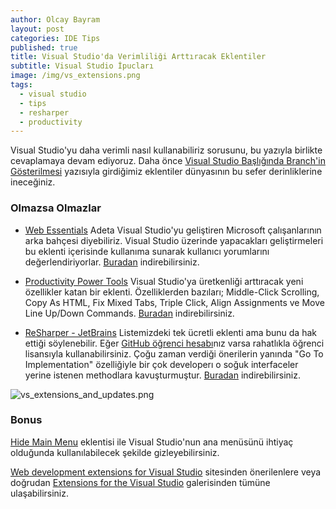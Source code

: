 ```yaml
---
author: Olcay Bayram
layout: post
categories: IDE Tips
published: true
title: Visual Studio'da Verimliliği Arttıracak Eklentiler
subtitle: Visual Studio İpucları
image: /img/vs_extensions.png
tags:
  - visual studio
  - tips
  - resharper
  - productivity
---
```

Visual Studio'yu daha verimli nasıl kullanabiliriz sorusunu, bu yazıyla birlikte cevaplamaya devam ediyoruz. Daha önce [Visual Studio Başlığında Branch'in Gösterilmesi](http://otomatikmuhendis.com/2016/05/04/visual-studio-ba-l-nda-dal-n-g-sterilmesi/) yazısıyla girdiğimiz eklentiler dünyasının bu sefer derinliklerine ineceğiniz.

### Olmazsa Olmazlar

- [Web Essentials](http://vswebessentials.com/)
Adeta Visual Studio'yu geliştiren Microsoft çalışanlarının arka bahçesi diyebiliriz. Visual Studio üzerinde yapacakları geliştirmeleri bu eklenti içerisinde kullanıma sunarak kullanıcı yorumlarını değerlendiriyorlar. 
[Buradan](https://visualstudiogallery.msdn.microsoft.com/ee6e6d8c-c837-41fb-886a-6b50ae2d06a2) indirebilirsiniz.

<!--more-->

- [Productivity Power Tools](https://github.com/Microsoft/VS-PPT)
Visual Studio'ya üretkenliği arttıracak yeni özellikler katan bir eklenti. Özelliklerden bazıları; Middle-Click Scrolling, Copy As HTML, Fix Mixed Tabs, Triple Click, Align Assignments ve Move Line Up/Down Commands. [Buradan](https://visualstudiogallery.msdn.microsoft.com/d0d33361-18e2-46c0-8ff2-4adea1e34fef)  indirebilirsiniz.

- [ReSharper - JetBrains](https://www.jetbrains.com/resharper/)
Listemizdeki tek ücretli eklenti ama bunu da hak ettiği söylenebilir. Eğer [GitHub öğrenci hesabı](https://education.github.com/pack)nız varsa rahatlıkla öğrenci lisansıyla kullanabilirsiniz. Çoğu zaman verdiği önerilerin yanında "Go To Implementation" özelliğiyle bir çok developerı o soğuk interfaceler yerine istenen methodlara kavuşturmuştur. [Buradan](https://www.jetbrains.com/resharper/download/download-thanks.html?platform=windows) indirebilirsiniz.

![vs_extensions_and_updates.png]({{site.baseurl}}/img/vs_extensions_and_updates.png)

### Bonus

[Hide Main Menu](https://visualstudiogallery.msdn.microsoft.com/bdbcffca-32a6-4034-8e89-c31b86ad4813) eklentisi ile Visual Studio'nun ana menüsünü ihtiyaç olduğunda kullanılabilecek şekilde gizleyebilirsiniz.


[Web development extensions for Visual Studio](http://webtooling.visualstudio.com/extensions/web-development/) sitesinden önerilenlere veya doğrudan [Extensions for the Visual Studio](https://marketplace.visualstudio.com/vs) galerisinden tümüne ulaşabilirsiniz.




